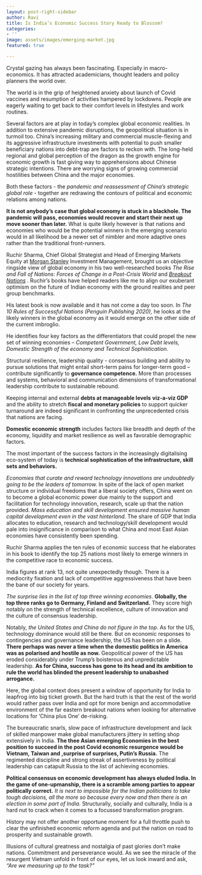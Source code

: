 ```yaml
---
layout: post-right-sidebar
author: Ravi
title: Is India’s Economic Success Story Ready to Blossom?
categories:
- ''
image: assets/images/emerging-market.jpg
featured: true

---
```

Crystal gazing has always been fascinating. Especially in macro-economics. It has attracted academicians, thought leaders and policy planners the world over.

The world is in the grip of heightened anxiety about launch of Covid vaccines and resumption of activities hampered by lockdowns. People are eagerly waiting to get back to their comfort levels in lifestyles and work routines.

Several factors are at play in today’s complex global economic realities. In addition to extensive pandemic disruptions, the geopolitical situation is in turmoil too. China’s increasing military and commercial muscle-flexing and its aggressive infrastructure investments with potential to push smaller beneficiary nations into debt-trap are factors to reckon with. The long-held regional and global perception of the dragon as the growth engine for economic growth is fast giving way to  apprehensions about Chinese strategic intentions. There are worrying signs of growing commercial hostilities between China and the major economies.

Both these factors - the _pandemic and reassessment of China’s strategic global role_ - together are redrawing the contours of political and economic relations among nations.

**It is not anybody’s case that global economy is stuck in a blackhole. The pandemic will pass, economies would recover and start their next up move sooner than later.** What is quite likely however is that nations and economies who would be the potential winners in the emerging scenario would in all likelihood be a newer set of nimbler and more adaptive ones rather than the traditional front-runners. 

Ruchir Sharma, Chief Global Strategist and Head of Emerging Markets Equity at [Morgan Stanley](https://en.wikipedia.org/wiki/Morgan_Stanley "Morgan Stanley") Investment Management, brought us an objective ringside view of global economy in his two well-researched books _The Rise and Fall of Nations: Forces of Change in a Post-Crisis World_ and [_Breakout Nations_](https://en.wikipedia.org/wiki/Breakout_Nations "Breakout Nations") _._ Ruchir’s books have helped readers like me to align our exuberant optimism on the future of Indian economy with the ground realities and peer group benchmarks.

His latest book is now available and it has not come a day too soon. In _The 10 Rules of Successful Nations (Penguin Publishing 2020),_ he looks at the likely winners in the global economy as it would emerge on the other side of the current imbroglio.

He identifies four key factors as the differentiators that could propel the new set of winning economies – _Competent Government, Low Debt levels, Domestic Strength of the economy and Technical Sophistication._

Structural resilience, leadership quality - consensus building and ability to pursue solutions that might entail short-term pains for longer-term good – contribute significantly to **governance competence.** More than processes and systems, behavioral and communication dimensions of transformational leadership contribute to sustainable rebound.

Keeping internal and external **debts at manageable levels** **viz-a-viz GDP** and the ability to stretch **fiscal and monetary policies** to support quicker turnaround are indeed significant in confronting the unprecedented crisis that nations are facing. 

**Domestic economic strength** includes factors like breadth and depth of the economy, liquidity and market resilience as well as favorable demographic factors. 

The most important of the success factors  in the increasingly digitalising eco-system of today is  **technical sophistication of the infrastructure, skill sets and behaviors.**

_Economies that curate and reward technology innovations are undoubtedly going to be the leaders of tomorrow._ In spite of the lack of open market structure or individual freedoms that a liberal society offers, China went on to become a global economic power due mainly to the support and facilitation for technology innovation, research, scale up that the nation provided. _Mass education and skill development ensured massive human capital development even in the vast hinterland._ The share of GDP that India allocates to education, research and technology/skill development would pale into insignificance in comparison to what China and most East Asian economies have consistently been spending.

Ruchir Sharma applies the ten rules of economic success that he elaborates in his book to identify the top 25 nations most likely to emerge winners in the competitive race to economic success.

India figures at  rank 13, not quite unexpectedly though. There is a mediocrity fixation and lack of competitive aggressiveness that have been the bane of our society for years. 

_The surprise lies in the list of top three winning economies_. **Globally, the top three ranks go to Germany, Finland and Switzerland.** They score high notably on the strength of technical excellence, culture of innovation and the culture of consensus leadership.

Notably, _the United States and China do not figure in the top._ As for the US, technology dominance would still be there. But on economic responses to contingencies and governance leadership, the US has been on a slide. **There perhaps was never a time when the domestic politics in America was as polarised and hostile as now.** Geopolitical power of the US has eroded considerably under Trump’s boisterous and unpredictable leadership. **As for China, success has gone to its head and its ambition to rule the world has blinded the present leadership to unabashed arrogance.**

Here, the global context does present a window of opportunity for India to leapfrog into big ticket growth. But the hard truth is that the rest of the world would rather pass over India and opt for more benign and accommodative environment of the far eastern breakout nations when looking for alternative locations for ‘China plus One’ de-risking.

The bureaucratic snarls, slow pace of infrastructure development and lack of skilled manpower make global manufacturers jittery in setting shop extensively in India. **The thee Asian emerging Economies in the best position to succeed in the post Covid economic resurgence would be Vietnam, Taiwan and ,surprise of surprises, Putin’s Russia.** The regimented discipline and strong streak of assertiveness by political leadership can catapult Russia to the list of achieving economies.  

**Political consensus on economic development has always eluded India. In the game of one-upmanship, there is a scramble among parties to appear politically correct.** _It is next to impossible for the Indian politicians to take tough decisions, all the more so because every now and then there is an election in some part of India._ Structurally, socially and culturally, India is a hard nut to crack when it comes to a focussed transformation program.

History may not offer another opportune moment for a full throttle push to clear the unfinished economic reform agenda and put the nation on road to prosperity and sustainable growth. 

Illusions of cultural greatness and nostalgia of past glories don’t make nations. Commitment and perseverance would. As we see the miracle of the resurgent Vietnam unfold in front of our eyes, let us look inward and ask, _“Are we measuring up to the task?”_